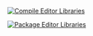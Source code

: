 [![Compile Editor Libraries](https://github.com/qanzonatore/test_devops/actions/workflows/main.yml/badge.svg)](https://github.com/qanzonatore/test_devops/actions/workflows/main.yml)

[![Package Editor Libraries](https://github.com/qanzonatore/test_devops/actions/workflows/night.yml/badge.svg)](https://github.com/qanzonatore/test_devops/actions/workflows/night.yml)
